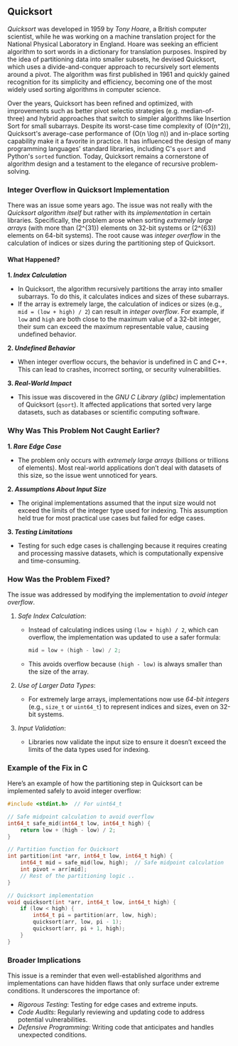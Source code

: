 
## Quicksort

*Quicksort* was developed in 1959 by *Tony Hoare*, a British computer scientist, while he was working
on a machine translation project for the National Physical Laboratory in England. Hoare was seeking an
efficient algorithm to sort words in a dictionary for translation purposes. Inspired by the idea of
partitioning data into smaller subsets, he devised Quicksort, which uses a divide-and-conquer approach
to recursively sort elements around a pivot. The algorithm was first published in 1961 and quickly gained
recognition for its simplicity and efficiency, becoming one of the most widely used sorting algorithms
in computer science.

Over the years, Quicksort has been refined and optimized, with improvements such as better pivot selectio
strategies (e.g. median-of-three) and hybrid approaches that switch to simpler algorithms like Insertion
Sort for small subarrays. Despite its worst-case time complexity of \(O(n^2)\), Quicksort's average-case
performance of \(O(n \log n)\) and in-place sorting capability make it a favorite in practice. It has
influenced the design of many programming languages' standard libraries, including C's `qsort` and
Python's `sorted` function. Today, Quicksort remains a cornerstone of algorithm design and a testament
to the elegance of recursive problem-solving.


### Integer Overflow in Quicksort Implementation

There was an issue some years ago. The issue was not really with the *Quicksort algorithm itself* but
rather with its *implementation* in certain libraries. Specifically, the problem arose when sorting
*extremely large arrays* (with more than \(2^{31}\) elements on 32-bit systems or \(2^{63}\) elements
on 64-bit systems). The root cause was *integer overflow* in the calculation of indices or sizes
during the partitioning step of Quicksort.

#### What Happened?

__1. *Index Calculation*__

- In Quicksort, the algorithm recursively partitions the array into smaller subarrays. To do this,
  it calculates indices and sizes of these subarrays.
- If the array is extremely large, the calculation of indices or sizes (e.g., `mid = (low + high) / 2`)
  can result in *integer overflow*. For example, if `low` and `high` are both close to the maximum value
  of a 32-bit integer, their sum can exceed the maximum representable value, causing undefined behavior.


__2. *Undefined Behavior*__

- When integer overflow occurs, the behavior is undefined in C and C++. This can lead to crashes,
  incorrect sorting, or security vulnerabilities.

__3. *Real-World Impact*__

- This issue was discovered in the *GNU C Library (glibc)* implementation of Quicksort (`qsort`).
  It affected applications that sorted very large datasets, such as databases or scientific computing
  software.


### Why Was This Problem Not Caught Earlier?

__1. *Rare Edge Case*__

- The problem only occurs with *extremely large arrays* (billions or trillions of elements). Most
  real-world applications don’t deal with datasets of this size, so the issue went unnoticed for years.

__2. *Assumptions About Input Size*__

- The original implementations assumed that the input size would not exceed the limits of the
  integer type used for indexing. This assumption held true for most practical use cases but failed
  for edge cases.

__3. *Testing Limitations*__

- Testing for such edge cases is challenging because it requires creating and processing massive datasets,
  which is computationally expensive and time-consuming.


### How Was the Problem Fixed?

The issue was addressed by modifying the implementation to *avoid integer overflow*.

1. *Safe Index Calculation*:
   - Instead of calculating indices using `(low + high) / 2`, which can overflow, the implementation
     was updated to use a safer formula:
     ```c
     mid = low + (high - low) / 2;
     ```
   - This avoids overflow because `(high - low)` is always smaller than the size of the array.

2. *Use of Larger Data Types*:
   - For extremely large arrays, implementations now use *64-bit integers* (e.g., `size_t` or `uint64_t`)
     to represent indices and sizes, even on 32-bit systems.

3. *Input Validation*:
   - Libraries now validate the input size to ensure it doesn’t exceed the limits of the data types used for indexing.


### Example of the Fix in C

Here’s an example of how the partitioning step in Quicksort can be implemented safely to avoid integer overflow:

```c
#include <stdint.h>  // For uint64_t

// Safe midpoint calculation to avoid overflow
int64_t safe_mid(int64_t low, int64_t high) {
    return low + (high - low) / 2;
}

// Partition function for Quicksort
int partition(int *arr, int64_t low, int64_t high) {
    int64_t mid = safe_mid(low, high);  // Safe midpoint calculation
    int pivot = arr[mid];
    // Rest of the partitioning logic ..
}

// Quicksort implementation
void quicksort(int *arr, int64_t low, int64_t high) {
    if (low < high) {
        int64_t pi = partition(arr, low, high);
        quicksort(arr, low, pi - 1);
        quicksort(arr, pi + 1, high);
    }
}
```


### Broader Implications

This issue is a reminder that even well-established algorithms and implementations can have hidden
flaws that only surface under extreme conditions. It underscores the importance of:
- *Rigorous Testing*: Testing for edge cases and extreme inputs.
- *Code Audits*: Regularly reviewing and updating code to address potential vulnerabilities.
- *Defensive Programming*: Writing code that anticipates and handles unexpected conditions.
